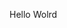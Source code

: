 Hello Wolrd




































































































































































































































































































































































































































































































































































































































































